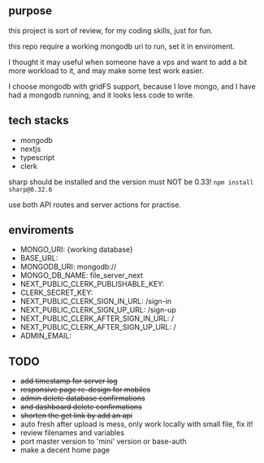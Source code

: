 ## purpose

this project is sort of review, for my coding skills, just for fun.

this repo require a working mongodb uri to run, set it in enviroment.

I thought it may useful when someone have a vps and want to add a bit more
workload to it, and may make some test work easier.

I choose mongodb with gridFS support, because I love mongo, and I have had a mongodb running, and it looks less code to write.

## tech stacks

 - mongodb
 - nextjs
 - typescript
 - clerk

sharp should be installed and the version must NOT be 0.33!
 `npm install sharp@0.32.6`

use both API routes and server actions for practise.

## enviroments

 - MONGO_URI: {working database}
 - BASE_URL: 
 - MONGODB_URI: mongodb://
 - MONGO_DB_NAME: file_server_next
 - NEXT_PUBLIC_CLERK_PUBLISHABLE_KEY: 
 - CLERK_SECRET_KEY: 
 - NEXT_PUBLIC_CLERK_SIGN_IN_URL: /sign-in
 - NEXT_PUBLIC_CLERK_SIGN_UP_URL: /sign-up
 - NEXT_PUBLIC_CLERK_AFTER_SIGN_IN_URL: /
 - NEXT_PUBLIC_CLERK_AFTER_SIGN_UP_URL: /
 - ADMIN_EMAIL: 


## TODO

 - ~~add timestamp for server log~~
 - ~~responsive page re-design for mobiles~~
 - ~~admin delete database confirmations~~
 - ~~and dashboard delete confirmations~~
 - ~~shorten the get link by add an api~~
 - auto fresh after upload is mess, only work locally with small file, fix it!
 - review filenames and variables
 - port master version to 'mini' version or base-auth
 - make a decent home page